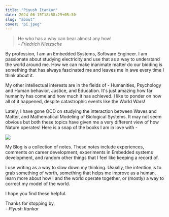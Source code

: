 ```yaml
---
title: "Piyush Itankar"
date: 2024-06-15T18:58:29+05:30
slug: "about"
cover: "pi.jpeg"
---
```


> He who has a why can bear almost any how!\
> _\- Friedrich Nietzsche_

By profession, I am an Embedded Systems, Software Engineer. I am passionate about studying electricity and use that as a way to understand the world around me. How we can make inanimate matter do our bidding is something that has always fascinated me and leaves me in awe every time I think about it.

My other intellectual interests are in the fields of - Humanities, Psychology and Human behavior, Justice, and Education. It's just amazing how far humanity has come and how much it has achieved. I like to ponder on how all of it happened, despite catastrophic events like the World Wars!

Lately, I have gone OCD on studying the interaction between Waves and Matter, and Mathematical Modeling of Biological Systems. It may not seem obvious but both these topics have given me a very different view of how Nature operates! Here is a snap of the books I am in love with -

![](books.jpeg)

My Blog is a collection of notes. These notes include experiences, comments on career development, experiments in Embedded systems development, and random other things that I feel like keeping a record of.

I use writing as a way to slow down my thinking. Usually, the intention is to grab something of worth, something that helps me improve as a human, learn more about how I and the world operate together, or (mostly) a way to correct my model of the world.

I hope you find these helpful.

Thanks for stopping by, \
_\- Piyush Itankar_



